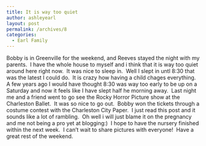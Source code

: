 ```yaml
---
title: It is way too quiet
author: ashleyearl
layout: post
permalink: /archives/8
categories:
  - Earl Family
---
```

Bobby is in Greenville for the weekend, and Reeves stayed the night with my parents.  I have the whole house to myself and i think that it is way too quiet around here right now.  It was nice to sleep in.  Well I slept in untl 8:30 that was the latest I could do.  It is crazy how having a child chages everything.  A few years ago I would have thought 8:30 was way too early to be up on a Saturday and now it feels like I have slept half he morning away.  Last night me and a friend went to go see the Rocky Horror Picture show at the Charleston Ballet.  It was so nice to go out.  Bobby won the tickets through a costume contest with the Charleston City Paper.  I just read this post and it sounds like a lot of rambling.  Oh well i will just blame it on the pregnancy and me not being a pro yet at blogging:)  I hope to have the nursery finished within the next week.  I can&#8217;t wait to share pictures with everyone!  Have a great rest of the weekend.